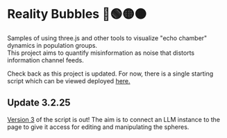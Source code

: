 # Reality Bubbles 🔵🟢🟡🟠

Samples of using three.js and other tools to visualize "echo chamber" dynamics in population groups.   
This project aims to quantify misinformation as noise that distorts information channel feeds.

Check back as this project is updated. For now, there is a single starting script which can be viewed deployed [here.](https://cheddarbutler.com/work/animationstation/interactive-spheres-v2.html)  

## Update 3.2.25

[Version 3](https://cheddarbutler.com/work/animationstation/interactive-spheres-v3.html) of the script is out! The aim is to connect an LLM instance to the page to give it access for editing and manipulating the spheres. 

